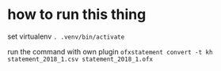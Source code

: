 # how to run this thing

set virtualenv
```. .venv/bin/activate``` 

run the command with own plugin
```ofxstatement convert -t kh statement_2018_1.csv statement_2018_1.ofx```
